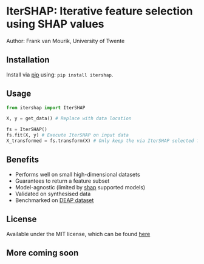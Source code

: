# IterSHAP: Iterative feature selection using SHAP values
Author: Frank van Mourik, University of Twente

## Installation
Install via [pip](https://pypi.org/project/itershap/) using: ```pip install itershap```.

## Usage
```py
from itershap import IterSHAP

X, y = get_data() # Replace with data location

fs = IterSHAP()
fs.fit(X, y) # Execute IterSHAP on input data
X_transformed = fs.transform(X) # Only keep the via IterSHAP selected features
```

## Benefits
* Performs well on small high-dimensional datasets
* Guarantees to return a feature subset
* Model-agnostic (limited by [shap](https://github.com/slundberg/shap) supported models)
* Validated on synthesised data
* Benchmarked on [DEAP dataset](https://www.eecs.qmul.ac.uk/mmv/datasets/deap/)

## License
Available under the MIT license, which can be found [here](LICENSE.txt)

## More coming soon